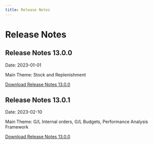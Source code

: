 ```yaml
---
title: Release Notes
---
```


# Release Notes

## Release Notes 13.0.0

Date: 2023-01-01

Main Theme: Stock and Replenishment

[Download Release Notes 13.0.0](/files/ReleaseNotes_v13-0-00.pdf)

## Release Notes 13.0.1

Date: 2023-02-10

Main Theme: G/L Internal orders, G/L Budgets, Performance Analysis Framework

[Download Release Notes 13.0.0](/files/ReleaseNotes_v13-0-01.pdf)






